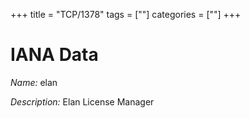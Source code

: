 +++
title = "TCP/1378"
tags = [""]
categories = [""]
+++

# IANA Data

_Name:_ elan

_Description:_ Elan License Manager

